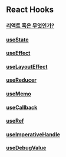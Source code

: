 ## React Hooks

#### [리액트 훅은 무엇인가?]()

#### [useState]()

#### [useEffect]()

#### [useLayoutEffect]()

#### [useReducer]()

#### [useMemo]()

#### [useCallback]()

#### [useRef]()

#### [useImperativeHandle]()

#### [useDebugValue]()
